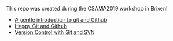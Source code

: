 This repo was created during the CSAMA2019 workshop in Brixen!

- [A gentle introduction to git and Github](https://lgatto.github.io/github-intro/)
- [Happy Git and Github](https://happygitwithr.com)
- [Version Control with Git and SVN](https://support.rstudio.com/hc/en-us/articles/200532077?version=1.1.463&mode=desktop)
